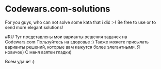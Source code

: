 # Codewars.com-solutions

For you guys, who can not solve some kata that i did :-) Be free to use or to send more elegant solutions!

#RU
Тут представлены мои варианты решения задачек на Codewars.com
Пользуйтесь на здоровье :)
Также можете присылать варианты решений, которые вам кажутся более элегантными. Я новичок) С меня взятки гладки)

Всем удачи! :)
